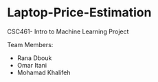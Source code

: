 # Laptop-Price-Estimation
CSC461- Intro to Machine Learning Project

Team Members:
- Rana Dbouk
- Omar Itani
- Mohamad Khalifeh
